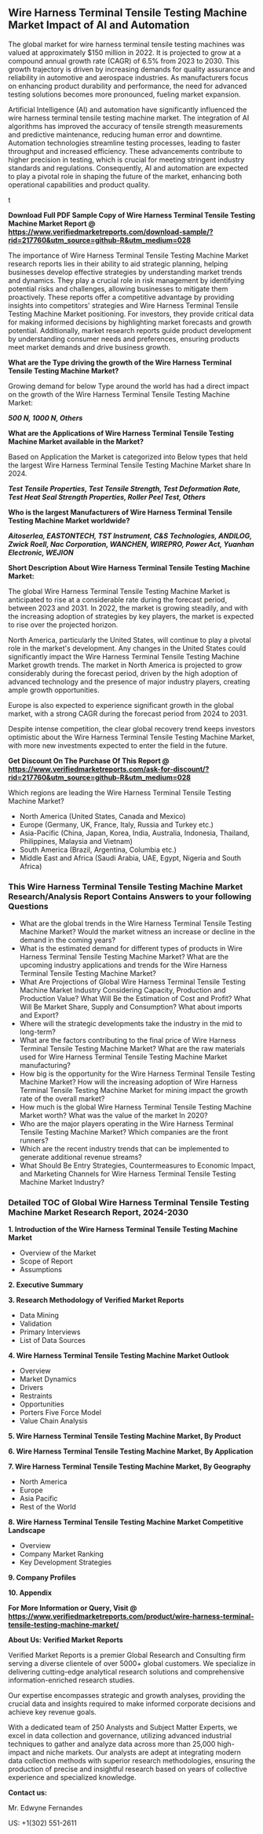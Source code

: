 <h2>Wire Harness Terminal Tensile Testing Machine Market Impact of AI and Automation</h2><p>The global market for wire harness terminal tensile testing machines was valued at approximately $150 million in 2022. It is projected to grow at a compound annual growth rate (CAGR) of 6.5% from 2023 to 2030. This growth trajectory is driven by increasing demands for quality assurance and reliability in automotive and aerospace industries. As manufacturers focus on enhancing product durability and performance, the need for advanced testing solutions becomes more pronounced, fueling market expansion.</p><p>Artificial Intelligence (AI) and automation have significantly influenced the wire harness terminal tensile testing machine market. The integration of AI algorithms has improved the accuracy of tensile strength measurements and predictive maintenance, reducing human error and downtime. Automation technologies streamline testing processes, leading to faster throughput and increased efficiency. These advancements contribute to higher precision in testing, which is crucial for meeting stringent industry standards and regulations. Consequently, AI and automation are expected to play a pivotal role in shaping the future of the market, enhancing both operational capabilities and product quality.</p>t</p><p id="" class=""><strong>Download Full PDF Sample Copy of Wire Harness Terminal Tensile Testing Machine Market Report @ <a href="https://www.verifiedmarketreports.com/download-sample/?rid=217760&utm_source=github-R&utm_medium=028" target="_blank">https://www.verifiedmarketreports.com/download-sample/?rid=217760&utm_source=github-R&utm_medium=028</a></strong></p><p>The importance of&nbsp;Wire Harness Terminal Tensile Testing Machine Market research reports lies in their ability to aid strategic planning, helping businesses develop effective strategies by understanding market trends and dynamics. They play a crucial role in risk management by identifying potential risks and challenges, allowing businesses to mitigate them proactively. These reports offer a competitive advantage by providing insights into competitors' strategies and Wire Harness Terminal Tensile Testing Machine Market positioning. For investors, they provide critical data for making informed decisions by highlighting market forecasts and growth potential. Additionally, market research reports guide product development by understanding consumer needs and preferences, ensuring products meet market demands and drive business growth.</p><p><strong>What are the&nbsp;Type driving the growth of the Wire Harness Terminal Tensile Testing Machine Market?</strong></p><p id="" class="">Growing demand for below Type around the world has had a direct impact on the growth of the Wire Harness Terminal Tensile Testing Machine Market:</p><em><strong>500 N, 1000 N, Others</strong></em></p><strong>What are the&nbsp;Applications&nbsp;of Wire Harness Terminal Tensile Testing Machine Market available in the Market?</strong></p><p id="" class="">Based on Application the Market is categorized into Below types that held the largest Wire Harness Terminal Tensile Testing Machine Market share In 2024.</p><em><strong>Test Tensile Properties, Test Tensile Strength, Test Deformation Rate, Test Heat Seal Strength Properties, Roller Peel Test, Others</strong></em></p><strong>Who is the largest Manufacturers of Wire Harness Terminal Tensile Testing Machine Market worldwide?</strong></p><p><em><strong>Aitoserlea, EASTONTECH, TST Instrument, C&S Technologies, ANDILOG, Zwick Roell, Nac Corporation, WANCHEN, WIREPRO, Power Act, Yuanhan Electronic, WEJION</strong></em></p><p id="" class=""><strong>Short Description About Wire Harness Terminal Tensile Testing Machine Market:</strong></p><p>The global Wire Harness Terminal Tensile Testing Machine Market is anticipated to rise at a considerable rate during the forecast period, between 2023 and 2031. In 2022, the market is growing steadily, and with the increasing adoption of strategies by key players, the market is expected to rise over the projected horizon.</p><p>North America, particularly the United States, will continue to play a pivotal role in the market's development. Any changes in the United States could significantly impact the Wire Harness Terminal Tensile Testing Machine Market growth trends. The market in North America is projected to grow considerably during the forecast period, driven by the high adoption of advanced technology and the presence of major industry players, creating ample growth opportunities.</p><p>Europe is also expected to experience significant growth in the global market, with a strong CAGR during the forecast period from 2024 to 2031.</p><p>Despite intense competition, the clear global recovery trend keeps investors optimistic about the Wire Harness Terminal Tensile Testing Machine Market, with more new investments expected to enter the field in the future.</p><p id="" class=""><strong>Get Discount On The Purchase Of This Report @ <a href="https://www.verifiedmarketreports.com/ask-for-discount/?rid=217760&utm_source=github-R&utm_medium=028" target="_blank">https://www.verifiedmarketreports.com/ask-for-discount/?rid=217760&utm_source=github-R&utm_medium=028</a></strong></p>Which regions are leading the Wire Harness Terminal Tensile Testing Machine Market?</p><ul><li>North America (United States, Canada and Mexico)</li><li>Europe (Germany, UK, France, Italy, Russia and Turkey etc.)</li><li>Asia-Pacific (China, Japan, Korea, India, Australia, Indonesia, Thailand, Philippines, Malaysia and Vietnam)</li><li>South America (Brazil, Argentina, Columbia etc.)</li><li>Middle East and Africa (Saudi Arabia, UAE, Egypt, Nigeria and South Africa)</li></ul><h3 id="" class="">This Wire Harness Terminal Tensile Testing Machine Market Research/Analysis Report Contains Answers to your following Questions</h3><ul><li>What are the global trends in the Wire Harness Terminal Tensile Testing Machine Market? Would the market witness an increase or decline in the demand in the coming years?</li><li>What is the estimated demand for different types of products in Wire Harness Terminal Tensile Testing Machine Market? What are the upcoming industry applications and trends for the Wire Harness Terminal Tensile Testing Machine Market?</li><li>What Are Projections of Global Wire Harness Terminal Tensile Testing Machine Market Industry Considering Capacity, Production and Production Value? What Will Be the Estimation of Cost and Profit? What Will Be Market Share, Supply and Consumption? What about imports and Export?</li><li>Where will the strategic developments take the industry in the mid to long-term?</li><li>What are the factors contributing to the final price of Wire Harness Terminal Tensile Testing Machine Market? What are the raw materials used for Wire Harness Terminal Tensile Testing Machine Market manufacturing?</li><li>How big is the opportunity for the Wire Harness Terminal Tensile Testing Machine Market? How will the increasing adoption of Wire Harness Terminal Tensile Testing Machine Market for mining impact the growth rate of the overall market?</li><li>How much is the global Wire Harness Terminal Tensile Testing Machine Market worth? What was the value of the market In 2020?</li><li>Who are the major players operating in the Wire Harness Terminal Tensile Testing Machine Market? Which companies are the front runners?</li><li>Which are the recent industry trends that can be implemented to generate additional revenue streams?</li><li>What Should Be Entry Strategies, Countermeasures to Economic Impact, and Marketing Channels for Wire Harness Terminal Tensile Testing Machine Market Industry?</li></ul><h3 id="" class="">Detailed TOC of Global Wire Harness Terminal Tensile Testing Machine Market Research Report, 2024-2030</h3><p id="" class=""><strong>1. Introduction of the Wire Harness Terminal Tensile Testing Machine Market</strong></p><ul><li>Overview of the Market</li><li>Scope of Report</li><li>Assumptions</li></ul><p id="" class=""><strong>2. Executive Summary</strong></p><p id="" class=""><strong>3. Research Methodology of Verified Market Reports</strong></p><ul><li>Data Mining</li><li>Validation</li><li>Primary Interviews</li><li>List of Data Sources</li></ul><p id="" class=""><strong>4. Wire Harness Terminal Tensile Testing Machine Market Outlook</strong></p><ul><li>Overview</li><li>Market Dynamics</li><li>Drivers</li><li>Restraints</li><li>Opportunities</li><li>Porters Five Force Model</li><li>Value Chain Analysis</li></ul><p id="" class=""><strong>5. Wire Harness Terminal Tensile Testing Machine Market, By Product</strong></p><p id="" class=""><strong>6. Wire Harness Terminal Tensile Testing Machine Market, By Application</strong></p><p id="" class=""><strong>7. Wire Harness Terminal Tensile Testing Machine Market, By Geography</strong></p><ul><li>North America</li><li>Europe</li><li>Asia Pacific</li><li>Rest of the World</li></ul><p id="" class=""><strong>8. Wire Harness Terminal Tensile Testing Machine Market Competitive Landscape</strong></p><ul><li>Overview</li><li>Company Market Ranking</li><li>Key Development Strategies</li></ul><p id="" class=""><strong>9. Company Profiles</strong></p><p id="" class=""><strong>10. Appendix</strong></p><p id="" class=""><strong>For More Information or Query, Visit @ <a href="https://www.verifiedmarketreports.com/product/wire-harness-terminal-tensile-testing-machine-market/" target="_blank">https://www.verifiedmarketreports.com/product/wire-harness-terminal-tensile-testing-machine-market/</a></strong></p><p id="" class=""><strong>About Us: Verified Market Reports</strong></p><p id="" class="">Verified Market Reports is a premier Global Research and Consulting firm serving a diverse clientele of over 5000+ global customers. We specialize in delivering cutting-edge analytical research solutions and comprehensive information-enriched research studies.</p><p id="" class="">Our expertise encompasses strategic and growth analyses, providing the crucial data and insights required to make informed corporate decisions and achieve key revenue goals.</p><p id="" class="">With a dedicated team of 250 Analysts and Subject Matter Experts, we excel in data collection and governance, utilizing advanced industrial techniques to gather and analyze data across more than 25,000 high-impact and niche markets. Our analysts are adept at integrating modern data collection methods with superior research methodologies, ensuring the production of precise and insightful research based on years of collective experience and specialized knowledge.</p><p id="" class=""><strong>Contact us:</strong></p><p id="" class="">Mr. Edwyne Fernandes</p><p id="" class="">US: +1(302) 551-2611</p>